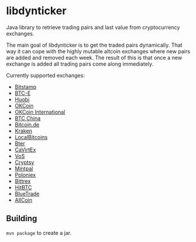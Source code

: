 libdynticker
============

Java library to retrieve trading pairs and last value from cryptocurrency exchanges.

The main goal of libdynticker is to get the traded pairs dynamically. That way it can cope with the highly mutable altcoin exchanges where new pairs are added and removed each week. The result of this is that once a new exchange is added all trading pairs come along immediately.

Currently supported exchanges:

* [Bitstamp](https://www.bitstamp.net)
* [BTC-E](https://btc-e.com)
* [Huobi](https://www.huobi.com)
* [OKCoin](https://www.okcoin.cn)
* [OKCoin International](https://www.okcoin.com)
* [BTC China](https://btcchina.com)
* [Bitcoin.de](https://www.bitcoin.de)
* [Kraken](https://www.kraken.com)
* [LocalBitcoins](https://localbitcoins.com)
* [Bter](https://bter.com)
* [CaVirtEx](https://www.cavirtex.com)
* [VoS](https://www.vaultofsatoshi.com/)
* [Cryptsy](https://cryptsy.com)
* [Mintpal](https://mintpal.com)
* [Poloniex](https://www.poloniex.com)
* [Bittrex](https://bittrex.com)
* [HitBTC](https://hitbtc.com)
* [BlueTrade](https://bleutrade.com)
* [AllCoin](https://www.allcoin.com)

Building
--------
 `mvn package` to create a jar.
